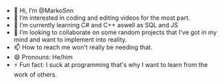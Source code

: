 - 👋 Hi, I’m @MarkoSnn
- 👀 I’m interested in coding and editing videos for the most part. 
- 🌱 I’m currently learning C# and C++ aswell as SQL and JS
- 💞️ I’m looking to collaborate on some random projects that I've got in my mind and want to implement into reality.
- 📫 How to reach me won't really be needing that.
- 😄 Pronouns: He/him
- ⚡ Fun fact: I suck at programming that's why I want to learn from the work of others. 

<!---
MarkoSnn/MarkoSnn is a ✨ special ✨ repository because its `README.md` (this file) appears on your GitHub profile.
You can click the Preview link to take a look at your changes.
--->
